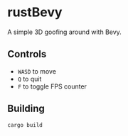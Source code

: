 # rustBevy

A simple 3D goofing around with Bevy.

## Controls

- `WASD` to move
- `Q` to quit
- `F` to toggle FPS counter

## Building

```bash
cargo build
```


